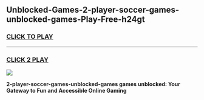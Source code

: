 
## Unblocked-Games-2-player-soccer-games-unblocked-games-Play-Free-h24gt
<h3>
<a href="https://premium76.site?title=2-player-soccer-games-unblocked-games&ref=09A">CLICK TO PLAY</a></h3>
<hr>

<h3>
<a href="https://premium76.site?title=2-player-soccer-games-unblocked-games&ref=09A">CLICK 2 PLAY</a>
  
</h3>

<a href="https://premium76.site?title=2-player-soccer-games-unblocked-games&ref=09A"><img src="https://clearcache.store/games.png"></a>


**2-player-soccer-games-unblocked-games games unblocked: Your Gateway to Fun and Accessible Online Gaming**
